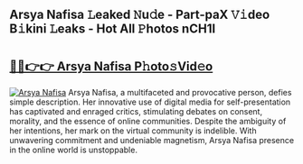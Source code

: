## Arsya Nafisa 𝙻eaked 𝙽u𝚍e - Part-paX 𝚅𝚒deo B𝚒kini 𝙻eaks - Hot All 𝙿hotos nCH1I

# <h2><a href="http://ld1a0d8.urlbe.top/?page=Arsya+Nafisa">🔗🔗👉👉 Arsya Nafisa P𝚑oto𝚜Vid𝚎o</a></h2>

[![Arsya Nafisa](https://i.imgur.com/eBuTRDB.gif)](http://ld1a0d8.urlbe.top/?page=Arsya+Nafisa)
Arsya Nafisa, a multifaceted and provocative person, defies simple description. Her innovative use of digital media for self-presentation has captivated and enraged critics, stimulating debates on consent, morality, and the essence of online communities. Despite the ambiguity of her intentions, her mark on the virtual community is indelible. With unwavering commitment and undeniable magnetism, Arsya Nafisa presence in the online world is unstoppable.
